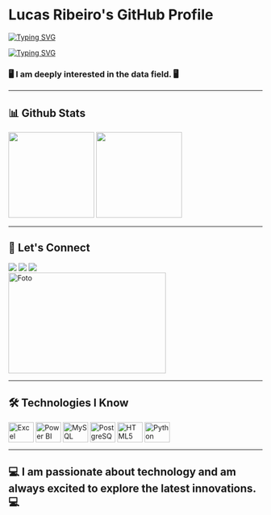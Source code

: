 # Lucas Ribeiro's GitHub Profile

[![Typing SVG](https://readme-typing-svg.demolab.com?font=Cinzel&weight=900&size=50&pause=3000&color=00a8f7&background=FFFFFF00&width=800&height=85&lines=Welcome!+👏🏻;My+Name+is+Lucas+Ribeiro+🧑🏻‍💻)](https://git.io/typing-svg)

<a href="https://git.io/typing-svg"><img src="https://readme-typing-svg.demolab.com?font=Cinzel&weight=700&pause=1000&color=A3A3A3&repeat=false&width=825&lines=Data+Science+Student+👨‍💻" alt="Typing SVG" /></a>

### 🖥️ I am deeply interested in the data field. 🖥️

---

## 📊 Github Stats

<div>
   <img height="170em" src="https://github-readme-stats.vercel.app/api?username=LucasRibeiro&show_icons=true&theme=gruvbox"/>
   <img height="170em" src="https://github-readme-stats.vercel.app/api/top-langs/?username=LucasRibeiro&layout=compact"/>
</div>

---

## 💯 Let's Connect

<div> 
  <a href="https://www.linkedin.com/in/lucas-ribeiron/" target="_blank"><img src="https://img.shields.io/badge/-LinkedIn-%230077B5?style=for-the-badge&logo=linkedin&logoColor=white" target="_blank"></a> 
  <a href="https://ribeirolucas962.github.io/portfoliolucasribeiro/" target="_blank"><img src="https://img.shields.io/badge/website-000000?style=for-the-badge&logo=About.me&logoColor=white" target="_blank"></a>
  <a href="mailto:ribeirolucas962@gmail.com" target="_blank"><img src="https://img.shields.io/badge/Gmail-D14836?style=for-the-badge&logo=gmail&logoColor=white" target="_blank"></a>
</div>

<img alt="Foto" src="https://miro.medium.com/v2/resize:fit:828/format:webp/1*5NEc2pQgG2heYK221nnK_Q.gif" width="312" height="200">

---

## 🛠️ Technologies I Know

<div>
   <img align="center" alt="Excel" height="40" width="50" src="https://img.shields.io/badge/Microsoft_Excel-217346?style=for-the-badge&logo=microsoft-excel&logoColor=white"/>
   <img align="center" alt="Power BI" height="40" width="50" src="https://img.shields.io/badge/micro:bi-00ED00?style=for-the-badge&logo=micro:bi&logoColor=white"/>   
   <img align="center" alt="MySQL" height="40" width="50" src="https://img.shields.io/badge/MySQL-00000F?style=for-the-badge&logo=mysql&logoColor=white"/>
   <img align="center" alt="PostgreSQL" height="40" width="50" src="https://img.shields.io/badge/PostgreSQL-316192?style=for-the-badge&logo=postgresql&logoColor=white"/>
   <img align="center" alt="HTML5" height="40" width="50" src="https://img.shields.io/badge/HTML5-E34F26?style=for-the-badge&logo=html5&logoColor=white"/>
   <img align="center" alt="Python" height="40" width="50" src="https://img.shields.io/badge/Python-3776AB?style=for-the-badge&logo=python&logoColor=white"/>
</div>

---

## 💻 I am passionate about technology and am always excited to explore the latest innovations. 💻
